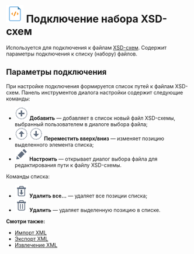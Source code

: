 # ![](../../../images/icons/vendors/xsdfilesconnection.svg) Подключение набора XSD-схем

Используется для подключения к файлам [XSD-схем](https://ru.wikipedia.org/wiki/XML_Schema). Содержит параметры подключения к списку (набору) файлов.

## Параметры подключения

При настройке подключения формируется список путей к файлам XSD-схем. Панель инструментов диалога настройки содержит следующие команды:

* ![](../../../images/icons/toolbar-controls_18x18/toolbar-controls_18x18_plus_default.svg) **Добавить** — добавляет в список новый файл XSD-схемы, выбранный пользователем в диалоге выбора файла;
* ![](../../../images/icons/toolbar-controls_18x18/toolbar-controls_18x18_moveup_default.svg) ![](../../../images/icons/toolbar-controls_18x18/toolbar-controls_18x18_movedown_default.svg) **Переместить вверх/вниз** — изменяет позицию выделенного элемента списка;
* ![](../../../images/icons/toolbar-controls_18x18/toolbar-controls_18x18_edit_default.svg) **Настроить** — открывает диалог выбора файла для редактирования пути к файлу XSD-схемы.

Команды списка:

* ![](../../../images/icons/toolbar-controls_18x18/toolbar-controls_18x18_delete-all_default.svg) **Удалить все...** — удаляет все позиции списка;
* ![](../../../images/icons/toolbar-controls_18x18/toolbar-controls_18x18_delete_default.svg) **Удалить** — удаляет выделенную позицию в списке.

**Смотри также:**

* [Импорт XML](../../import/xml.md)
* [Экспорт XML](../../export/xml.md)
* [Извлечение XML](../../../processors/integration/extracting-xml.md)